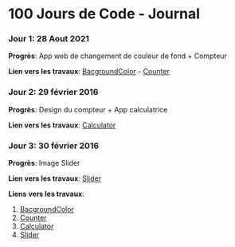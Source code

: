# 100 Jours de Code - Journal

### Jour 1: 28 Aout 2021

**Progrès**: App web de changement de couleur de fond + Compteur
 

**Lien vers les travaux**: [BacgroundColor](https://antho91300.github.io/100-days-of-code/projects/bg-color-app/bg-color-app.html) - [Counter](https://antho91300.github.io/100-days-of-code/projects/counter-app/counter-app.html) 

### Jour 2: 29 février 2016

**Progrès**: Design du compteur + App calculatrice

**Lien vers les travaux**: [Calculator](https://antho91300.github.io/100-days-of-code/projects/calculator/calculator.html)

### Jour 3: 30 février 2016

**Progrès**: Image Slider

**Lien vers les travaux**: [Slider](https://antho91300.github.io/100-days-of-code/projects/img-slider/img-slider.html)


**Liens vers les travaux**:
1. [BacgroundColor](https://antho91300.github.io/100-days-of-code/projects/bg-color-app/bg-color-app.html) 
2. [Counter](https://antho91300.github.io/100-days-of-code/projects/counter-app/counter-app.html) 
3. [Calculator](https://antho91300.github.io/100-days-of-code/projects/calculator/calculator.html) 
4. [Slider](https://antho91300.github.io/100-days-of-code/projects/img-slider/img-slider.html)
